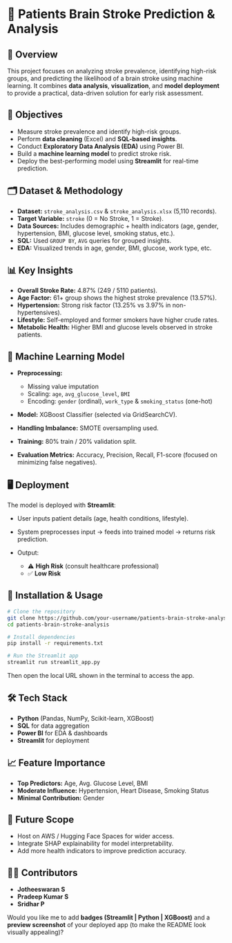 # 🧠 Patients Brain Stroke Prediction & Analysis

## 📌 Overview

This project focuses on analyzing stroke prevalence, identifying high-risk groups, and predicting the likelihood of a brain stroke using machine learning. It combines **data analysis**, **visualization**, and **model deployment** to provide a practical, data-driven solution for early risk assessment.

## 🎯 Objectives

* Measure stroke prevalence and identify high-risk groups.
* Perform **data cleaning** (Excel) and **SQL-based insights**.
* Conduct **Exploratory Data Analysis (EDA)** using Power BI.
* Build a **machine learning model** to predict stroke risk.
* Deploy the best-performing model using **Streamlit** for real-time prediction.

## 🗂️ Dataset & Methodology

* **Dataset:** `stroke_analysis.csv` & `stroke_analysis.xlsx` (5,110 records).
* **Target Variable:** `stroke` (0 = No Stroke, 1 = Stroke).
* **Data Sources:** Includes demographic + health indicators (age, gender, hypertension, BMI, glucose level, smoking status, etc.).
* **SQL:** Used `GROUP BY`, `AVG` queries for grouped insights.
* **EDA:** Visualized trends in age, gender, BMI, glucose, work type, etc.

## 📊 Key Insights

* **Overall Stroke Rate:** 4.87% (249 / 5110 patients).
* **Age Factor:** 61+ group shows the highest stroke prevalence (13.57%).
* **Hypertension:** Strong risk factor (13.25% vs 3.97% in non-hypertensives).
* **Lifestyle:** Self-employed and former smokers have higher crude rates.
* **Metabolic Health:** Higher BMI and glucose levels observed in stroke patients.

## 🤖 Machine Learning Model

* **Preprocessing:**

  * Missing value imputation
  * Scaling: `age`, `avg_glucose_level`, `BMI`
  * Encoding: `gender` (ordinal), `work_type` & `smoking_status` (one-hot)
* **Model:** XGBoost Classifier (selected via GridSearchCV).
* **Handling Imbalance:** SMOTE oversampling used.
* **Training:** 80% train / 20% validation split.
* **Evaluation Metrics:** Accuracy, Precision, Recall, F1-score (focused on minimizing false negatives).

## 🖥️ Deployment

The model is deployed with **Streamlit**:

* User inputs patient details (age, health conditions, lifestyle).
* System preprocesses input → feeds into trained model → returns risk prediction.
* Output:

  * ⚠️ **High Risk** (consult healthcare professional)
  * ✅ **Low Risk**

## 🚀 Installation & Usage

```bash
# Clone the repository
git clone https://github.com/your-username/patients-brain-stroke-analysis.git
cd patients-brain-stroke-analysis

# Install dependencies
pip install -r requirements.txt

# Run the Streamlit app
streamlit run streamlit_app.py
```

Then open the local URL shown in the terminal to access the app.

## 🛠 Tech Stack

* **Python** (Pandas, NumPy, Scikit-learn, XGBoost)
* **SQL** for data aggregation
* **Power BI** for EDA & dashboards
* **Streamlit** for deployment

## 📈 Feature Importance

* **Top Predictors:** Age, Avg. Glucose Level, BMI
* **Moderate Influence:** Hypertension, Heart Disease, Smoking Status
* **Minimal Contribution:** Gender

## 📌 Future Scope

* Host on AWS / Hugging Face Spaces for wider access.
* Integrate SHAP explainability for model interpretability.
* Add more health indicators to improve prediction accuracy.

## 👨‍💻 Contributors

* **Jotheeswaran S**
* **Pradeep Kumar S**
* **Sridhar P**

Would you like me to add **badges (Streamlit | Python | XGBoost)** and a **preview screenshot** of your deployed app (to make the README look visually appealing)?
